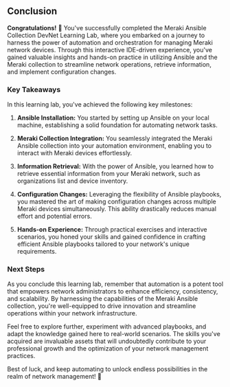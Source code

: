 ## Conclusion

**Congratulations!** 🎉 You've successfully completed the Meraki Ansible Collection DevNet Learning Lab, where you embarked on a journey to harness the power of automation and orchestration for managing Meraki network devices. Through this interactive IDE-driven experience, you've gained valuable insights and hands-on practice in utilizing Ansible and the Meraki collection to streamline network operations, retrieve information, and implement configuration changes.

### Key Takeaways

In this learning lab, you've achieved the following key milestones:

1. **Ansible Installation:** You started by setting up Ansible on your local machine, establishing a solid foundation for automating network tasks.

2. **Meraki Collection Integration:** You seamlessly integrated the Meraki Ansible collection into your automation environment, enabling you to interact with Meraki devices effortlessly.

3. **Information Retrieval:** With the power of Ansible, you learned how to retrieve essential information from your Meraki network, such as organizations list and device inventory.

4. **Configuration Changes:** Leveraging the flexibility of Ansible playbooks, you mastered the art of making configuration changes across multiple Meraki devices simultaneously. This ability drastically reduces manual effort and potential errors.

5. **Hands-on Experience:** Through practical exercises and interactive scenarios, you honed your skills and gained confidence in crafting efficient Ansible playbooks tailored to your network's unique requirements.

### Next Steps

As you conclude this learning lab, remember that automation is a potent tool that empowers network administrators to enhance efficiency, consistency, and scalability. By harnessing the capabilities of the Meraki Ansible collection, you're well-equipped to drive innovation and streamline operations within your network infrastructure.

Feel free to explore further, experiment with advanced playbooks, and adapt the knowledge gained here to real-world scenarios. The skills you've acquired are invaluable assets that will undoubtedly contribute to your professional growth and the optimization of your network management practices.

Best of luck, and keep automating to unlock endless possibilities in the realm of network management! 🚀
